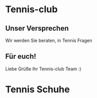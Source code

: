 # Tennis-club

## Unser Versprechen
Wir werden Sie beraten, in Tennis Fragen

## Für euch!
Liebe Grüße Ihr Tennis-club Team :)<br>
<h1>Tennis Schuhe</h1>


